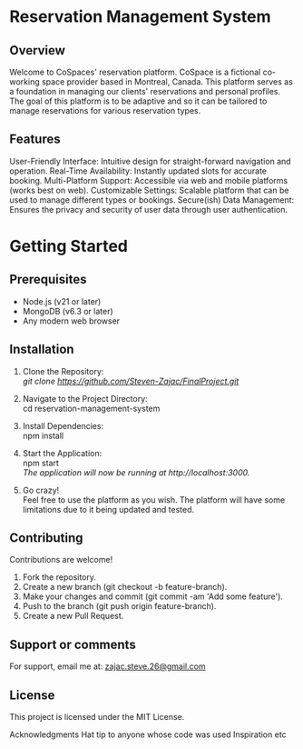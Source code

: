 # Reservation Management System

## Overview

Welcome to CoSpaces' reservation platform. CoSpace is a fictional co-working space provider based in Montreal, Canada. This platform serves as a foundation in managing our clients' reservations and personal profiles. The goal of this platform is to be adaptive and so it can be tailored to manage reservations for various reservation types.

## Features

User-Friendly Interface: Intuitive design for straight-forward navigation and operation.
Real-Time Availability: Instantly updated slots for accurate booking.
Multi-Platform Support: Accessible via web and mobile platforms (works best on web).
Customizable Settings: Scalable platform that can be used to manage different types or bookings.
Secure(ish) Data Management: Ensures the privacy and security of user data through user authentication.

# Getting Started

## Prerequisites

- Node.js (v21 or later)
- MongoDB (v6.3 or later)
- Any modern web browser

## Installation

1. Clone the Repository:
   </br>_git clone https://github.com/Steven-Zajac/FinalProject.git_

2. Navigate to the Project Directory:
   </br>cd reservation-management-system

3. Install Dependencies:
   </br>npm install

4. Start the Application:
   </br>npm start
   </br>_The application will now be running at http://localhost:3000._

5. Go crazy!
   </br> Feel free to use the platform as you wish. The platform will have some limitations due to it being updated and tested.

## Contributing

Contributions are welcome!

1. Fork the repository.
2. Create a new branch (git checkout -b feature-branch).
3. Make your changes and commit (git commit -am 'Add some feature').
4. Push to the branch (git push origin feature-branch).
5. Create a new Pull Request.

## Support or comments

For support, email me at: zajac.steve.26@gmail.com

## License

This project is licensed under the MIT License.

Acknowledgments
Hat tip to anyone whose code was used
Inspiration
etc
